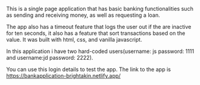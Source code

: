 This is a single page application that has basic banking functionalities such as sending and receiving money, as well as requesting a loan.

The app also has a timeout feature that logs the user out if the are inactive for ten seconds, it also has a feature that sort transactions based on the value. It was built with html, css, and vanilla javascript.

In this application i have two hard-coded users(username: js password: 1111 and username:jd password: 2222).

You can use this login details to test the app. The link to the app is https://bankapplication-brightakin.netlify.app/
